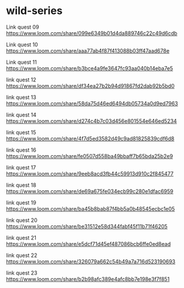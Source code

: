 # wild-series
Link quest 09 https://www.loom.com/share/099e6349b01d4da889746c22c49d6cdb 


Link quest 10 https://www.loom.com/share/aaa77ab4f87f413088b03ff47aad678e


Link quest 11 https://www.loom.com/share/b3bce4a9fe3647fc93aa040b14eba7e5


link quest 12 https://www.loom.com/share/df34ea27b2b94d91867fd2dab92b5bd0 


link quest 13 https://www.loom.com/share/58da75d46ed6494db05734a0d9ed7963 


link quest 14 https://www.loom.com/share/d274c4b7c03d456e801554e646ed5234


link quest 15 https://www.loom.com/share/4f7d5ed3582d49c9ad81825839cdf6d8


link quest 16 https://www.loom.com/share/fe0507d558ba49bbaff7b65bda25b2e9


link quest 17 https://www.loom.com/share/9eeb8acd3fb44c59913d910c2f845477


link quest 18 https://www.loom.com/share/de69a675fe034ecb99c280e1dfac6959


link quest 19 https://www.loom.com/share/ba45b8bab87f4bb5a0b48545ecbc1e05


link quest 20 https://www.loom.com/share/be31512e58d344fabf45f11b71f46205


link quest 21 https://www.loom.com/share/e5dcf71d45ef487086bcb6ffe0ed8ead


link quest 22 https://www.loom.com/share/326079a662c54b49a7a716d523190693


link quest 23 https://www.loom.com/share/b2b98afc389e4afc8bb7e198e3f7f851
